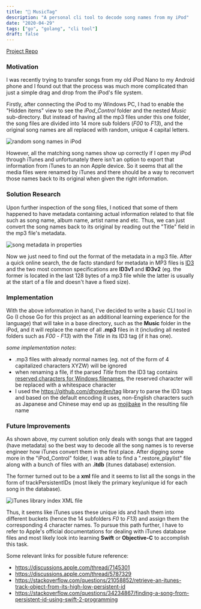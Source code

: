 ```yaml
---
title: "🎵 MusicTag"
description: "A personal cli tool to decode song names from my iPod"
date: "2020-04-29"
tags: ["go", "golang", "cli tool"]
draft: false
---
```

[Project Repo](https://github.com/aolingo/musictag)

### Motivation

I was recently trying to transfer songs from my old iPod Nano to my Android phone and I found out that the process was much more complicated than just a simple drag and drop from the iPod's file system.

Firstly, after connecting the iPod to my Windows PC, I had to enable the "Hidden items" view to see the *iPod_Control* folder and the nested *Music* sub-directory. But instead of having all the mp3 files under this one folder, the song files are divided into 14 more sub folders (*F00* to *F13*), and the original song names are all replaced with random, unique 4 capital letters.

![random song names in iPod](/img/mp3meta/musicdir.png "all random names")

However, all the matching song names show up correctly if I open my iPod through iTunes and unfortunately there isn't an option to export that information from iTunes to an non Apple device. So it seems that all the media files were renamed by iTunes and there should be a way to reconvert those names back to its original when given the right information.

### Solution Research

Upon further inspection of the song files, I noticed that some of them happened to have metadata containing actual information
related to that file such as song name, album name, artist name and etc. Thus, we can just convert the song names back
to its original by reading out the "Title" field in the mp3 file's metadata.

![song metadata in properties](/img/mp3meta/properties.png)

Now we just need to find out the format of the metadata in a mp3 file. After a quick online search, the de facto standard for metadata in MP3 files is [ID3](https://en.wikipedia.org/wiki/ID3) and the two most common specifications are **ID3v1** and **ID3v2** (eg. the former is located in the last 128 bytes of a mp3 file while the latter is usually at the
start of a file and doesn't have a fixed size).

### Implementation 

With the above information in hand, I've decided to write a basic CLI tool in Go (I chose Go for this project as an 
additional learning experience for the language) that will take in a base directory, such as the **Music** folder in the iPod,
and it will replace the name of all **.mp3** files in it (including all nested folders such as *F00* - *F13*) with the *Title* in its ID3 tag (if it has one). 

*some implementation notes*:
- .mp3 files with already normal names (eg. not of the form of 4 capitalized characters XYZW) will be ignored
- when renaming a file, if the parsed *Title* from the ID3 tag contains [reserved characters for Windows filenames](https://docs.microsoft.com/en-us/windows/win32/fileio/naming-a-file), the reserved character will be replaced with a whitespace character
- I used the https://github.com/dhowden/tag library to parse the ID3 tags and based on the default encoding it uses, non-English characters such as Japanese and Chinese may end up as [mojibake](https://en.wikipedia.org/wiki/Mojibake) in the resulting file name

### Future Improvements

As shown above, my current solution only deals with songs that are tagged (have metadata) so the best way to decode all
the song names is to reverse engineer how iTunes convert them in the first place. After digging some more in the "iPod_Control" folder, I was able to find a ".restore_playlist" file along with a bunch of files with an **.itdb** (itunes database) extension. 

The former turned out to be a **xml** file and it seems to list all the songs in the form of trackPersistentIDs (most likely the primary key/unique id for each song in the database).

![iTunes library index XML file](/img/mp3meta/itunesxml.png "iTunes library index XML file")

Thus, it seems like iTunes uses these unique ids and hash them into different buckets (hence the 14 subfolders *F0* to *F13*) and assign them the corresponding 4 character names. To pursue this path further, I have to refer to Apple's official documentations for dealing with iTunes database files and most likely look into learning **Swift** or **Objective-C** to accomplish this task.

Some relevant links for possible future reference:
- https://discussions.apple.com/thread/7145301
- https://discussions.apple.com/thread/5787329
- https://stackoverflow.com/questions/21058852/retrieve-an-itunes-track-object-from-its-high-low-persistent-id
- https://stackoverflow.com/questions/34234867/finding-a-song-from-persistent-id-using-swift-2-programming